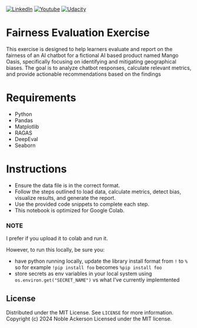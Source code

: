 
[![LinkedIn][linkedin-shield]][linkedin-url]
[![Youtube][youtube-shield]][youtube-url]
[![Udacity][udacity-shield]][udacity-url]

# Fairness Evaluation Exercise


This exercise is designed to help learners evaluate and report on the fairness of an AI chatbot for a fictional AI based product named Mango Oasis, specifically focusing on identifying and mitigating geographical biases. 
The goal is to analyze chatbot responses, calculate relevant metrics, and provide actionable recommendations based on the findings


# Requirements

- Python
- Pandas
- Matplotlib
- RAGAS
- DeepEval
- Seaborn

# Instructions
- Ensure the data file is in the correct format.
- Follow the steps outlined to load data, calculate metrics, detect bias, visualize results, and generate the report.
- Use the provided code snippets to complete each step.
- This notebook is optimized for Google Colab.

### NOTE

I prefer if you upload it to colab and run it.

However, to run this locally, be sure you:
-  have python running locally, update the library install format from `!` to `%` so for example `!pip install foo` becomes `%pip install foo`
- store secrets as env variables in your local system using `os.environ.get("SECRET_NAME")` vs what I've currently implemtented



## License

Distributed under the MIT License. See `LICENSE` for more information.
Copyright (c) 2024 Noble Ackerson
Licensed under the MIT license.

[linkedin-url]: https://linkedin.com/in/noblea
[linkedin-shield]: https://img.shields.io/badge/-LinkedIn-black.svg?style=for-the-badge&logo=linkedin&colorB=555
[youtube-url]: https://youtube.com/c/nobleackerson
[udacity-url]: https://www.udacity.com/course/ai-product-manager-nanodegree--nd088
[youtube-shield]: https://img.shields.io/badge/-Youtube-black.svg?style=for-the-badge&logo=youtube&colorB=555
[udacity-shield]: https://img.shields.io/badge/-Udacity-black.svg?style=for-the-badge&logo=udcaity&colorB=555
